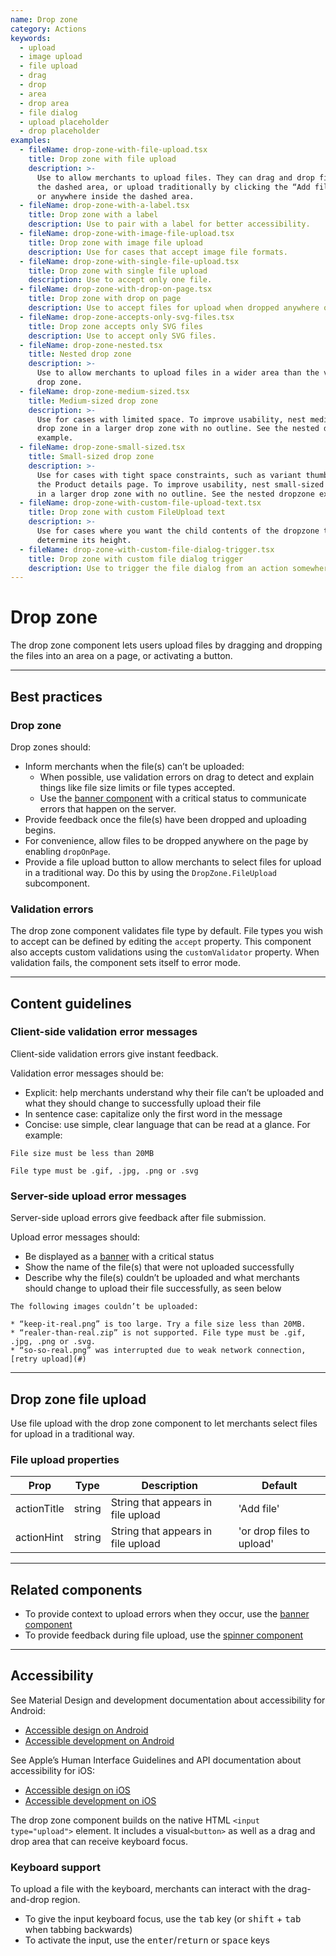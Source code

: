 ```yaml
---
name: Drop zone
category: Actions
keywords:
  - upload
  - image upload
  - file upload
  - drag
  - drop
  - area
  - drop area
  - file dialog
  - upload placeholder
  - drop placeholder
examples:
  - fileName: drop-zone-with-file-upload.tsx
    title: Drop zone with file upload
    description: >-
      Use to allow merchants to upload files. They can drag and drop files into
      the dashed area, or upload traditionally by clicking the “Add file” button
      or anywhere inside the dashed area.
  - fileName: drop-zone-with-a-label.tsx
    title: Drop zone with a label
    description: Use to pair with a label for better accessibility.
  - fileName: drop-zone-with-image-file-upload.tsx
    title: Drop zone with image file upload
    description: Use for cases that accept image file formats.
  - fileName: drop-zone-with-single-file-upload.tsx
    title: Drop zone with single file upload
    description: Use to accept only one file.
  - fileName: drop-zone-with-drop-on-page.tsx
    title: Drop zone with drop on page
    description: Use to accept files for upload when dropped anywhere on the page.
  - fileName: drop-zone-accepts-only-svg-files.tsx
    title: Drop zone accepts only SVG files
    description: Use to accept only SVG files.
  - fileName: drop-zone-nested.tsx
    title: Nested drop zone
    description: >-
      Use to allow merchants to upload files in a wider area than the visible
      drop zone.
  - fileName: drop-zone-medium-sized.tsx
    title: Medium-sized drop zone
    description: >-
      Use for cases with limited space. To improve usability, nest medium-sized
      drop zone in a larger drop zone with no outline. See the nested dropzone
      example.
  - fileName: drop-zone-small-sized.tsx
    title: Small-sized drop zone
    description: >-
      Use for cases with tight space constraints, such as variant thumbnails on
      the Product details page. To improve usability, nest small-sized drop zone
      in a larger drop zone with no outline. See the nested dropzone example.
  - fileName: drop-zone-with-custom-file-upload-text.tsx
    title: Drop zone with custom FileUpload text
    description: >-
      Use for cases where you want the child contents of the dropzone to
      determine its height.
  - fileName: drop-zone-with-custom-file-dialog-trigger.tsx
    title: Drop zone with custom file dialog trigger
    description: Use to trigger the file dialog from an action somewhere else on the page.
---
```


# Drop zone

The drop zone component lets users upload files by dragging and dropping the files into an area on a page, or activating a button.

---

## Best practices

### Drop zone

Drop zones should:

- Inform merchants when the file(s) can’t be uploaded:
  - When possible, use validation errors on drag to detect and explain things like file size limits or file types accepted.
  - Use the [banner component](https://polaris.shopify.com/components/feedback-indicators/banner) with a critical status to communicate errors that happen on the server.
- Provide feedback once the file(s) have been dropped and uploading begins.
- For convenience, allow files to be dropped anywhere on the page by enabling `dropOnPage`.
- Provide a file upload button to allow merchants to select files for upload in a traditional way. Do this by using the `DropZone.FileUpload` subcomponent.

### Validation errors

The drop zone component validates file type by default. File types you wish to accept can be defined by editing the `accept` property. This component also accepts custom validations using the `customValidator` property. When validation fails, the component sets itself to error mode.

---

## Content guidelines

### Client-side validation error messages

Client-side validation errors give instant feedback.

Validation error messages should be:

- Explicit: help merchants understand why their file can’t be uploaded and what they should change to successfully upload their file
- In sentence case: capitalize only the first word in the message
- Concise: use simple, clear language that can be read at a glance. For example:

`File size must be less than 20MB`

`File type must be .gif, .jpg, .png or .svg`

### Server-side upload error messages

Server-side upload errors give feedback after file submission.

Upload error messages should:

- Be displayed as a [banner](https://polaris.shopify.com/components/feedback-indicators/banner) with a critical status
- Show the name of the file(s) that were not uploaded successfully
- Describe why the file(s) couldn’t be uploaded and what merchants should change to upload their file successfully, as seen below

```
The following images couldn’t be uploaded:

* “keep-it-real.png” is too large. Try a file size less than 20MB.
* “realer-than-real.zip” is not supported. File type must be .gif, .jpg, .png or .svg.
* “so-so-real.png” was interrupted due to weak network connection, [retry upload](#)
```

---

## Drop zone file upload

Use file upload with the drop zone component to let merchants select files for upload in a traditional way.

### File upload properties

| Prop        | Type   | Description                        | Default                   |
| ----------- | ------ | ---------------------------------- | ------------------------- |
| actionTitle | string | String that appears in file upload | 'Add file'                |
| actionHint  | string | String that appears in file upload | 'or drop files to upload' |

---

## Related components

- To provide context to upload errors when they occur, use the [banner component](https://polaris.shopify.com/components/feedback-indicators/banner)
- To provide feedback during file upload, use the [spinner component](https://polaris.shopify.com/components/feedback-indicators/spinner)

---

## Accessibility

<!-- content-for: android -->

See Material Design and development documentation about accessibility for Android:

- [Accessible design on Android](https://material.io/design/usability/accessibility.html)
- [Accessible development on Android](https://developer.android.com/guide/topics/ui/accessibility/)

<!-- /content-for -->

<!-- content-for: ios -->

See Apple’s Human Interface Guidelines and API documentation about accessibility for iOS:

- [Accessible design on iOS](https://developer.apple.com/design/human-interface-guidelines/ios/app-architecture/accessibility/)
- [Accessible development on iOS](https://developer.apple.com/accessibility/ios/)

<!-- /content-for -->

<!-- content-for: web -->

The drop zone component builds on the native HTML `<input type="upload">` element. It includes a visual`<button>` as well as a drag and drop area that can receive keyboard focus.

### Keyboard support

To upload a file with the keyboard, merchants can interact with the drag-and-drop region.

- To give the input keyboard focus, use the <kbd>tab</kbd> key (or <kbd>shift</kbd> + <kbd>tab</kbd> when tabbing backwards)
- To activate the input, use the <kbd>enter</kbd>/<kbd>return</kbd> or <kbd>space</kbd> keys

<!-- /content-for -->
